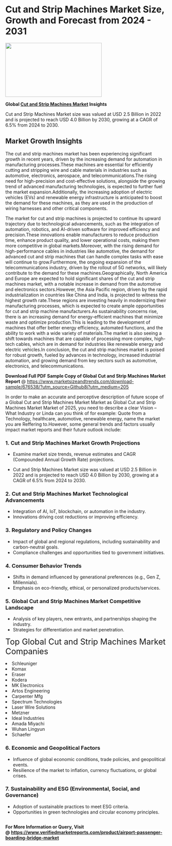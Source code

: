 <H1>Cut and Strip Machines Market Size, Growth and Forecast from 2024 - 2031</H1><img class="aligncenter size-medium wp-image-584254" src="https://thirdeyenews.in/wp-content/uploads/2024/09/Global-Market-Research-300x168.jpeg" alt="" width="300" height="168" /><p><strong>Global&nbsp;<a href="https://www.marketsizeandtrends.com/download-sample/676538/?utm_source=Github8j?utm_medium=205">Cut and Strip Machines Market</a> Insights</strong></p><p>Cut and Strip Machines Market size was valued at USD 2.5 Billion in 2022 and is projected to reach USD 4.0 Billion by 2030, growing at a CAGR of 6.5% from 2024 to 2030.</p><p><h2>Market Growth Insights</h2> <p>The cut and strip machines market has been experiencing significant growth in recent years, driven by the increasing demand for automation in manufacturing processes.These machines are essential for efficiently cutting and stripping wire and cable materials in industries such as automotive, electronics, aerospace, and telecommunications.The rising need for high-precision and cost-effective solutions, alongside the growing trend of advanced manufacturing technologies, is expected to further fuel the market expansion.Additionally, the increasing adoption of electric vehicles (EVs) and renewable energy infrastructure is anticipated to boost the demand for these machines, as they are used in the production of wiring harnesses and other critical components.</p> <p>The market for cut and strip machines is projected to continue its upward trajectory due to technological advancements, such as the integration of automation, robotics, and AI-driven software for improved efficiency and precision.These innovations enable manufacturers to reduce production time, enhance product quality, and lower operational costs, making them more competitive in global markets.Moreover, with the rising demand for high-performance cables in industries like automotive, the demand for advanced cut and strip machines that can handle complex tasks with ease will continue to grow.Furthermore, the ongoing expansion of the telecommunications industry, driven by the rollout of 5G networks, will likely contribute to the demand for these machines.Geographically, North America and Europe are expected to hold significant shares of the cut and strip machines market, with a notable increase in demand from the automotive and electronics sectors.However, the Asia Pacific region, driven by the rapid industrialization in countries like China and India, is projected to witness the highest growth rate.These regions are investing heavily in modernizing their manufacturing processes, which is expected to create ample opportunities for cut and strip machine manufacturers.As sustainability concerns rise, there is an increasing demand for energy-efficient machines that minimize waste and optimize production.This is leading to the development of machines that offer better energy efficiency, automated functions, and the ability to work with a wide variety of materials.The market is also seeing a shift towards machines that are capable of processing more complex, high-tech cables, which are in demand for industries like renewable energy and electric vehicles.In conclusion, the cut and strip machines market is poised for robust growth, fueled by advances in technology, increased industrial automation, and growing demand from key sectors such as automotive, electronics, and telecommunications.<p><span class=""><strong>Download Full PDF Sample Copy of Global Cut and Strip Machines Market Report</strong> @ <a href="https://www.marketsizeandtrends.com/download-sample/676538/?utm_source=Github8j?utm_medium=205" target="_blank">https://www.marketsizeandtrends.com/download-sample/676538/?utm_source=Github8j?utm_medium=205</a></span></p><p>In order to make an accurate and perceptive description of future scope of a Global&nbsp;Cut and Strip Machines Market Market as Global&nbsp;Cut and Strip Machines Market Market of 2025, you need to describe a clear Vision &ndash; What Industry or Linda can you think of for example: Quote from a Technology, healthcare, automotive, renewable energy, name the market you are Reffering to.However, some general trends and factors usually impact market reports and their future outlook include:</p><h3>1.&nbsp;<strong>Cut and Strip Machines Market Growth Projections</strong></h3><ul><li>Examine market size trends, revenue estimates and CAGR (Compounded Annual Growth Rate) projections.</li><li><p>Cut and Strip Machines Market size was valued at USD 2.5 Billion in 2022 and is projected to reach USD 4.0 Billion by 2030, growing at a CAGR of 6.5% from 2024 to 2030.</p></li></ul><h3>2.&nbsp;<strong>Cut and Strip Machines Market Technological Advancements</strong></h3><ul><li>Integration of AI, IoT, blockchain, or automation in the industry.</li><li>Innovations driving cost reductions or improving efficiency.</li></ul><h3>3.&nbsp;<strong>Regulatory and Policy Changes</strong></h3><ul><li>Impact of global and regional regulations, including sustainability and carbon-neutral goals.</li><li>Compliance challenges and opportunities tied to government initiatives.</li></ul><h3>4.&nbsp;<strong>Consumer Behavior Trends</strong></h3><ul><li>Shifts in demand influenced by generational preferences (e.g., Gen Z, Millennials).</li><li>Emphasis on eco-friendly, ethical, or personalized products/services.</li></ul><h3>5.&nbsp;<strong>Global Cut and Strip Machines Market Competitive Landscape</strong></h3><ul><li>Analysis of key players, new entrants, and partnerships shaping the industry.</li><li>Strategies for differentiation and market penetration.</li></ul><p data-pm-slice="1 1 []"><span style="color: inherit; font-family: inherit; font-size: 25px;">Top Global Cut and Strip Machines Market Companies</span></p><div class="" data-test-id=""><p><li>Schleuniger</li><li> Komax</li><li> Eraser</li><li> Kodera</li><li> MK Electronics</li><li> Artos Engineering</li><li> Carpenter Mfg</li><li> Spectrum Technologies</li><li> Laser Wire Solutions</li><li> Metzner</li><li> Ideal Industries</li><li> Amada Miyachi</li><li> Wuhan Lingyun</li><li> Schaefer</li></p></div><h3>6.&nbsp;<strong>Economic and Geopolitical Factors</strong></h3><ul><li>Influence of global economic conditions, trade policies, and geopolitical events.</li><li>Resilience of the market to inflation, currency fluctuations, or global crises.</li></ul><h3>7.&nbsp;<strong>Sustainability and ESG (Environmental, Social, and Governance)</strong></h3><ul><li>Adoption of sustainable practices to meet ESG criteria.</li><li>Opportunities in green technologies and circular economy principles.</li></ul><h2><strong style="font-size: 14px;">For More Information or Query, Visit @&nbsp;</strong><a style="background-color: #ffffff; font-size: 14px;" href="https://www.marketsizeandtrends.com/report/cut-and-strip-machines-market/" target="_blank">https://www.verifiedmarketreports.com/product/airport-passenger-boarding-bridge-market</a></h2>